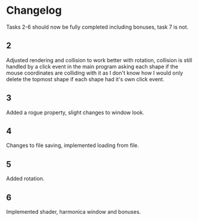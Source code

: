
# Changelog
Tasks 2-6 should now be fully completed including bonuses, task 7 is not.

## 2
Adjusted rendering and collision to work better with rotation, collision is still handled by a click event in the main program asking each shape if the mouse coordinates are colliding with it as I don't know how I would only delete the topmost shape if each shape had it's own click event. 

## 3
Added a rogue property, slight changes to window look.

## 4
Changes to file saving, implemented loading from file.

## 5
Added rotation.

## 6
Implemented shader, harmonica window and bonuses.
